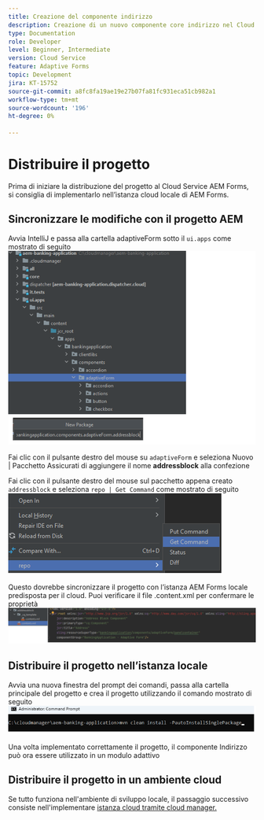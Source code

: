 ```yaml
---
title: Creazione del componente indirizzo
description: Creazione di un nuovo componente core indirizzo nel Cloud Service AEM Forms
type: Documentation
role: Developer
level: Beginner, Intermediate
version: Cloud Service
feature: Adaptive Forms
topic: Development
jira: KT-15752
source-git-commit: a8fc8fa19ae19e27b07fa81fc931eca51cb982a1
workflow-type: tm+mt
source-wordcount: '196'
ht-degree: 0%

---
```


# Distribuire il progetto

Prima di iniziare la distribuzione del progetto al Cloud Service AEM Forms, si consiglia di implementarlo nell’istanza cloud locale di AEM Forms.

## Sincronizzare le modifiche con il progetto AEM

Avvia IntelliJ e passa alla cartella adaptiveForm sotto il ``ui.apps`` come mostrato di seguito
![intellij](assets/intellij.png)

Fai clic con il pulsante destro del mouse su ``adaptiveForm`` e seleziona Nuovo | Pacchetto Assicurati di aggiungere il nome **addressblock** alla confezione

Fai clic con il pulsante destro del mouse sul pacchetto appena creato ``addressblock`` e seleziona ``repo | Get Command`` come mostrato di seguito
![repo-sync](assets/sync-repo.png)

Questo dovrebbe sincronizzare il progetto con l’istanza AEM Forms locale predisposta per il cloud. Puoi verificare il file .content.xml per confermare le proprietà
![dopo la sincronizzazione](assets/after-sync.png)

## Distribuire il progetto nell’istanza locale

Avvia una nuova finestra del prompt dei comandi, passa alla cartella principale del progetto e crea il progetto utilizzando il comando mostrato di seguito
![distribuire](assets/build-project.png)

Una volta implementato correttamente il progetto, il componente Indirizzo può ora essere utilizzato in un modulo adattivo

## Distribuire il progetto in un ambiente cloud

Se tutto funziona nell&#39;ambiente di sviluppo locale, il passaggio successivo consiste nell&#39;implementare [istanza cloud tramite cloud manager.](https://experienceleague.adobe.com/en/docs/experience-manager-learn/cloud-service/forms/developing-for-cloud-service/push-project-to-cloud-manager-git)



